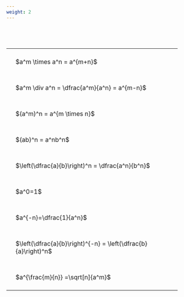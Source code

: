 ```yaml
---
weight: 2
---
```


#  
<br>
<style type="text/css">
#T_3ee3d th.col_heading {
  text-align: left;
  font-size: 1em;
}
#T_3ee3d td {
  text-align: left;
  font-size: 1em;
  padding: 1.5em;
}
#T_3ee3d_row0_col0, #T_3ee3d_row1_col0, #T_3ee3d_row2_col0, #T_3ee3d_row3_col0, #T_3ee3d_row4_col0, #T_3ee3d_row5_col0, #T_3ee3d_row6_col0, #T_3ee3d_row7_col0, #T_3ee3d_row8_col0 {
  width: 400px;
  white-space: pre-wrap;
}
</style>
<table id="T_3ee3d">
  <thead>
  </thead>
  <tbody>
    <tr>
      <td id="T_3ee3d_row0_col0" class="data row0 col0" >$a^m \times a^n = a^{m+n}$</td>
    </tr>
    <tr>
      <td id="T_3ee3d_row1_col0" class="data row1 col0" >$a^m \div a^n = \dfrac{a^m}{a^n} = a^{m-n}$</td>
    </tr>
    <tr>
      <td id="T_3ee3d_row2_col0" class="data row2 col0" >$(a^m)^n = a^{m \times n}$</td>
    </tr>
    <tr>
      <td id="T_3ee3d_row3_col0" class="data row3 col0" >$(ab)^n = a^nb^n$</td>
    </tr>
    <tr>
      <td id="T_3ee3d_row4_col0" class="data row4 col0" >$\left(\dfrac{a}{b}\right)^n = \dfrac{a^n}{b^n}$</td>
    </tr>
    <tr>
      <td id="T_3ee3d_row5_col0" class="data row5 col0" >$a^0=1$</td>
    </tr>
    <tr>
      <td id="T_3ee3d_row6_col0" class="data row6 col0" >$a^{-n}=\dfrac{1}{a^n}$</td>
    </tr>
    <tr>
      <td id="T_3ee3d_row7_col0" class="data row7 col0" >$\left(\dfrac{a}{b}\right)^{-n} = \left(\dfrac{b}{a}\right)^n$</td>
    </tr>
    <tr>
      <td id="T_3ee3d_row8_col0" class="data row8 col0" >$a^{\frac{m}{n}} =\sqrt[n]{a^m}$</td>
    </tr>
  </tbody>
</table>
